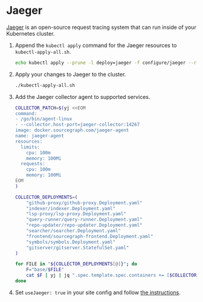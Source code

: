 # Jaeger

[Jaeger](https://github.com/jaegertracing/jaeger) is an open-source request tracing system that can run inside of your Kubernetes cluster.

1.  Append the `kubectl apply` command for the Jaeger resources to `kubectl-apply-all.sh`.

    ```bash
    echo kubectl apply --prune -l deploy=jaeger -f configure/jaeger --recursive >> kubectl-apply-all.sh
    ```

1.  Apply your changes to Jaeger to the cluster.

    ```bash
    ./kubectl-apply-all.sh
    ```

1.  Add the Jaeger collector agent to supported services.

    ```bash
    COLLECTOR_PATCH=$(yj <<EOM
    command:
    - /go/bin/agent-linux
    - --collector.host-port=jaeger-collector:14267
    image: docker.sourcegraph.com/jaeger-agent
    name: jaeger-agent
    resources:
      limits:
        cpu: 100m
        memory: 100Mi
      requests:
        cpu: 100m
        memory: 100Mi
    EOM
    )

    COLLECTOR_DEPLOYMENTS=(
        "github-proxy/github-proxy.Deployment.yaml"
        "indexer/indexer.Deployment.yaml"
        "lsp-proxy/lsp-proxy.Deployment.yaml"
        "query-runner/query-runner.Deployment.yaml"
        "repo-updater/repo-updater.Deployment.yaml"
        "searcher/searcher.Deployment.yaml"
        "frontend/sourcegraph-frontend.Deployment.yaml"
        "symbols/symbols.Deployment.yaml"
        "gitserver/gitserver.StatefulSet.yaml"
    )

    for FILE in "${COLLECTOR_DEPLOYMENTS[@]}"; do
        F="base/$FILE"
        cat $F | yj | jq ".spec.template.spec.containers += [$COLLECTOR_PATCH]" | jy -o $F
    done
    ```

1.  Set `useJaeger: true` in your site config and follow [the instructions](https://about.sourcegraph.com/docs/config/site/#usejaeger-boolean).
